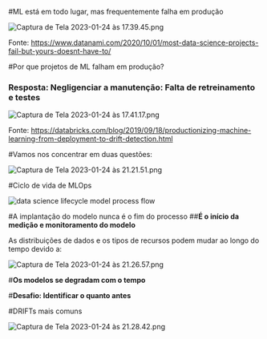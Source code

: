 #ML está em todo lugar, mas frequentemente falha em produção 

![Captura de Tela 2023-01-24 às 17.39.45.png](/.attachments/Captura%20de%20Tela%202023-01-24%20às%2017.39.45-92f3b266-45b6-4a79-a165-6ec12d876928.png)

Fonte:
https://www.datanami.com/2020/10/01/most-data-science-projects-fail-but-yours-doesnt-have-to/

#Por que projetos de ML falham em produção?
### Resposta: Negligenciar a manutenção: Falta de retreinamento e testes

![Captura de Tela 2023-01-24 às 17.41.17.png](/.attachments/Captura%20de%20Tela%202023-01-24%20às%2017.41.17-8c24b3a5-7f45-43a0-83b4-afb69e749c06.png)

Fonte:
https://databricks.com/blog/2019/09/18/productionizing-machine-learning-from-deployment-to-drift-detection.html


#Vamos nos concentrar em duas questões:

![Captura de Tela 2023-01-24 às 21.21.51.png](/.attachments/Captura%20de%20Tela%202023-01-24%20às%2021.21.51-0eb06ec3-e548-4696-b413-2730688abda2.png)


#Ciclo de vida de MLOps

<IMG  src="https://learn.microsoft.com/en-us/azure/architecture/example-scenario/mlops/media/data-sciene-lifecycle-model-flow.png"  alt="data science lifecycle model process flow"/>

#A implantação do modelo nunca é o fim do processo
##**É o início da medição e monitoramento do modelo**

As distribuições de dados e os tipos de recursos podem mudar ao longo do tempo devido a:

![Captura de Tela 2023-01-24 às 21.26.57.png](/.attachments/Captura%20de%20Tela%202023-01-24%20às%2021.26.57-2f2b5d79-2f29-42ff-83cf-654d98cd31e6.png)

#**Os modelos se degradam com o tempo** 

#**Desafio: Identificar o quanto antes**


#DRIFTs mais comuns

![Captura de Tela 2023-01-24 às 21.28.42.png](/.attachments/Captura%20de%20Tela%202023-01-24%20às%2021.28.42-8e784302-d17d-489c-b74c-46e47e25a358.png)




